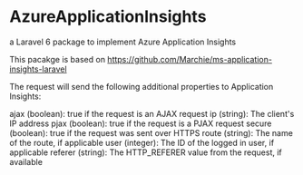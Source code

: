 # AzureApplicationInsights
a Laravel 6 package to implement Azure Application Insights

This pacakge is based on
https://github.com/Marchie/ms-application-insights-laravel


The request will send the following additional properties to Application Insights:

ajax (boolean): true if the request is an AJAX request
ip (string): The client's IP address
pjax (boolean): true if the request is a PJAX request
secure (boolean): true if the request was sent over HTTPS
route (string): The name of the route, if applicable
user (integer): The ID of the logged in user, if applicable
referer (string): The HTTP_REFERER value from the request, if available
